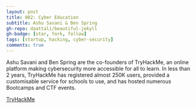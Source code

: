 ```yaml
---
layout: post
title: 002: Cyber Education
subtitle: Ashu Savani & Ben Spring
gh-repo: daattali/beautiful-jekyll
gh-badge: [star, fork, follow]
tags: [startup, hacking, cyber-security]
comments: true
---
```


Ashu Savani and Ben Spring are the co-founders of TryHackMe, an online platform making cybersecurity more accessible for all to learn. In less than 2 years, TryHackMe has registered almost 250K users, provided a customisable service for schools to use, and has hosted numerous Bootcamps and CTF events. 

[TryHackMe](https://tryhackme.com/)